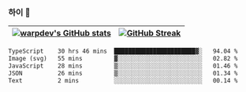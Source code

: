 
### 하이 👋
[![warpdev's GitHub stats](https://github-readme-stats.vercel.app/api?username=warpdev&show_icons=true&theme=vue-dark)](#) |[![GitHub Streak](https://github-readme-streak-stats.herokuapp.com/?user=warpdev&theme=dark)](#)
--- | --- |
<!--START_SECTION:waka-->

```txt
TypeScript    30 hrs 46 mins  ███████████████████████▓░   94.04 %
Image (svg)   55 mins         ▓░░░░░░░░░░░░░░░░░░░░░░░░   02.82 %
JavaScript    28 mins         ▒░░░░░░░░░░░░░░░░░░░░░░░░   01.46 %
JSON          26 mins         ▒░░░░░░░░░░░░░░░░░░░░░░░░   01.34 %
Text          2 mins          ░░░░░░░░░░░░░░░░░░░░░░░░░   00.14 %
```

<!--END_SECTION:waka-->

<!--
**warpdev/warpdev** is a ✨ _special_ ✨ repository because its `README.md` (this file) appears on your GitHub profile.

Here are some ideas to get you started:

- 🔭 I’m currently working on ...
- 🌱 I’m currently learning ...
- 👯 I’m looking to collaborate on ...
- 🤔 I’m looking for help with ...
- 💬 Ask me about ...
- 📫 How to reach me: ...
- 😄 Pronouns: ...
- ⚡ Fun fact: ...
-->
